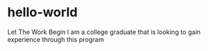 # hello-world
Let The Work Begin
I am a college graduate that is looking to gain experience through this program
